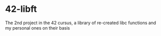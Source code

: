 # 42-libft
The 2nd project in the 42 cursus, a library of re-created libc functions and my personal ones on their basis
